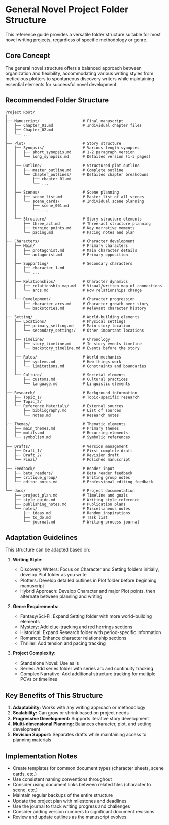 # General Novel Project Folder Structure

This reference guide provides a versatile folder structure suitable for most novel writing projects, regardless of specific methodology or genre.

## Core Concept

The general novel structure offers a balanced approach between organization and flexibility, accommodating various writing styles from meticulous plotters to spontaneous discovery writers while maintaining essential elements for successful novel development.

## Recommended Folder Structure

```
Project Root/
│
├── Manuscript/                   # Final manuscript
│   ├── Chapter_01.md             # Individual chapter files
│   ├── Chapter_02.md
│   └── ...
│
├── Plot/                         # Story structure
│   ├── Synopsis/                 # Various-length synopses
│   │   ├── short_synopsis.md     # 1-2 paragraph version
│   │   └── long_synopsis.md      # Detailed version (1-3 pages)
│   │
│   ├── Outline/                  # Structured plot outline
│   │   ├── master_outline.md     # Complete outline
│   │   └── chapter_outlines/     # Detailed chapter breakdowns
│   │       ├── chapter_01.md
│   │       └── ...
│   │
│   ├── Scenes/                   # Scene planning
│   │   ├── scene_list.md         # Master list of all scenes
│   │   └── scene_cards/          # Individual scene planning
│   │       ├── scene_001.md
│   │       └── ...
│   │
│   └── Structure/                # Story structure elements
│       ├── three_act.md          # Three-act structure planning
│       ├── turning_points.md     # Key narrative moments
│       └── pacing.md             # Pacing notes and plan
│
├── Characters/                   # Character development
│   ├── Main/                     # Primary characters
│   │   ├── protagonist.md        # Main character details
│   │   └── antagonist.md         # Primary opposition
│   │
│   ├── Supporting/               # Secondary characters
│   │   ├── character_1.md
│   │   └── ...
│   │
│   ├── Relationships/            # Character dynamics
│   │   ├── relationship_map.md   # Visual/written map of connections
│   │   └── arcs.md               # How relationships change
│   │
│   └── Development/              # Character progression
│       ├── character_arcs.md     # Character growth over story
│       └── backstories.md        # Relevant character history
│
├── Setting/                      # World-building elements
│   ├── Locations/                # Physical settings
│   │   ├── primary_setting.md    # Main story location
│   │   └── secondary_settings/   # Other important locations
│   │
│   ├── Timeline/                 # Chronology
│   │   ├── story_timeline.md     # In-story events timeline
│   │   └── backstory_timeline.md # Events before the story
│   │
│   ├── Rules/                    # World mechanics
│   │   ├── systems.md            # How things work
│   │   └── limitations.md        # Constraints and boundaries
│   │
│   └── Culture/                  # Societal elements
│       ├── customs.md            # Cultural practices
│       └── language.md           # Linguistic elements
│
├── Research/                     # Background information
│   ├── Topic_1/                  # Topic-specific research
│   ├── Topic_2/
│   └── Reference_Materials/      # External sources
│       ├── bibliography.md       # List of sources
│       └── notes.md              # Research notes
│
├── Themes/                       # Thematic elements
│   ├── main_themes.md            # Primary themes
│   ├── motifs.md                 # Recurring elements
│   └── symbolism.md              # Symbolic references
│
├── Drafts/                       # Version management
│   ├── Draft_1/                  # First complete draft
│   ├── Draft_2/                  # Revision draft
│   └── Final/                    # Polished manuscript
│
├── Feedback/                     # Reader input
│   ├── beta_readers/             # Beta reader feedback
│   ├── critique_group/           # Writing group notes
│   └── editor_notes.md           # Professional editing feedback
│
└── docs/                         # Project documentation
    ├── project_plan.md           # Timeline and goals
    ├── style_guide.md            # Writing style reference
    ├── publishing_notes.md       # Publication plans
    └── notes/                    # Miscellaneous notes
        ├── ideas.md              # Random inspirations
        ├── to_do.md              # Task list
        └── journal.md            # Writing process journal
```

## Adaptation Guidelines

This structure can be adapted based on:

1. **Writing Style:**
   - Discovery Writers: Focus on Character and Setting folders initially, develop Plot folder as you write
   - Plotters: Develop detailed outlines in Plot folder before beginning manuscript
   - Hybrid Approach: Develop Character and major Plot points, then alternate between planning and writing

2. **Genre Requirements:**
   - Fantasy/Sci-Fi: Expand Setting folder with more world-building elements
   - Mystery: Add clue-tracking and red herrings sections
   - Historical: Expand Research folder with period-specific information
   - Romance: Enhance character relationship sections
   - Thriller: Add tension and pacing tracking

3. **Project Complexity:**
   - Standalone Novel: Use as is
   - Series: Add series folder with series arc and continuity tracking
   - Complex Narrative: Add additional structure tracking for multiple POVs or timelines

## Key Benefits of This Structure

1. **Adaptability:** Works with any writing approach or methodology
2. **Scalability:** Can grow or shrink based on project needs
3. **Progressive Development:** Supports iterative story development
4. **Multi-dimensional Planning:** Balances character, plot, and setting development
5. **Revision Support:** Separates drafts while maintaining access to planning materials

## Implementation Notes

- Create templates for common document types (character sheets, scene cards, etc.)
- Use consistent naming conventions throughout
- Consider using document links between related files (character to scene, etc.)
- Maintain regular backups of the entire structure
- Update the project plan with milestones and deadlines
- Use the journal to track writing progress and challenges
- Consider adding version numbers to significant document revisions
- Review and update outlines as the manuscript evolves 